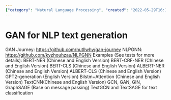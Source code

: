 ```yaml
---
{"category": "Natural Language Processing", "created": "2022-05-29T16:10:06+08:00", "date": "2022-05-29 16:10:06", "description": "This tutorial provides an overview of different natural language processing (NLP) techniques for text classification. It covers a range of methods, including BERT-NER, ALBERT-NER, GPT2-generation, BiLSTM+Attention, TextCNN, and TextGCN. These techniques are applicable to both Chinese and English languages, making it a valuable resource for developers working with diverse language datasets.", "modified": "2022-05-29T16:11:56+08:00", "tags": ["NLP", "BERT-NER", "ALBERT-NER", "GPT2-generation", "BiLSTM+Attention", "TextCNN", "TextGCN"], "title": "Mastering Text Classification: Exploring NLP Techniques with BERT-NER, ALBERT-NER, GPT2, and More"}
---
```

# GAN for NLP text generation
GAN Journey:
https://github.com/nutllwhy/gan-journey
NLPGNN:
https://github.com/kyzhouhzau/NLPGNN
Examples (See tests for more details):
BERT-NER (Chinese and English Version)
BERT-CRF-NER (Chinese and English Version)
BERT-CLS (Chinese and English Version)
ALBERT-NER (Chinese and English Version)
ALBERT-CLS (Chinese and English Version)
GPT2-generation (English Version)
Bilstm+Attention (Chinese and English Version)
TextCNN(Chinese and English Version)
GCN, GAN, GIN, GraphSAGE (Base on message passing)
TextGCN and TextSAGE for text classification